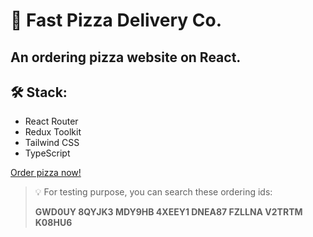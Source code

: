 # 🍕 Fast Pizza Delivery Co.
An ordering pizza website on React.
---
## 🛠 Stack:
<ul style="">
  <li>React Router</li>
  <li>Redux Toolkit</li>
  <li>Tailwind CSS</li>
  <li>TypeScript</li>
</ul>

[Order pizza now!](https://pizza-delivery-m1rade.netlify.app/)

> :bulb: For testing purpose, you can search these ordering ids:
> 
> **GWD0UY 8QYJK3 MDY9HB 4XEEY1 DNEA87 FZLLNA V2TRTM K08HU6**
